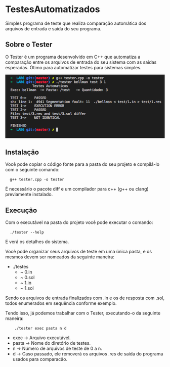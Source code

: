 # TestesAutomatizados
Simples programa de teste que realiza comparação automática dos arquivos de entrada e saída do seu programa.

## Sobre o Tester
O Tester é um programa desenvolvido em C++ que automatiza a comparação entre os arquivos de entrada do seu sistema com as saídas esperadas. Ótimo para automatizar testes para sistemas simples.

![](tester.png)

## Instalação
Você pode copiar o código fonte para a pasta do seu projeto e compilá-lo com o seguinte comando:
```
  g++ tester.cpp -o tester 
```
É necessário o pacote diff e um compilador para c++ (g++ ou clang) previamente instalado.

## Execução

Com o executável na pasta do projeto você pode executar o comando:

```
  ./tester --help
```

E verá os detalhes do sistema.

Você pode organizar seus arquivos de teste em uma única pasta, e os mesmos devem ser nomeados da seguinte maneira:

- ./testes
  - ~ 0.in
  - ~ 0.sol
  - ~ 1.in
  - ~ 1.sol

Sendo os arquivos de entrada finalizados com .in e os de resposta com .sol, todos enumerados em sequência conforme exemplo.

Tendo isso, já podemos trabalhar com o Tester, executando-o da seguinte maneira:
```
    ./tester exec pasta n d
```
  - exec  -> Arquivo executável.
  - pasta -> Nome do diretório de testes.
  - n     -> Número de arquivos de teste de 0 a n.
  - d     -> Caso passado, ele removerá os arquivos .res de saída do programa usados para comparacão.
  
  
